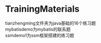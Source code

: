 # TrainingMaterials
tianzhengming文件夹为java基础的16个练习题  
mybatisdemo为mybatis的联系题  
ssmdemo1为ssm框架搭建的练习题  
